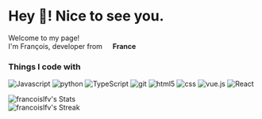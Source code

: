 <h1>Hey 👋! Nice to see you.</h1>


<p>Welcome to my page! </br> I'm François, developer from <img src="https://cdn-icons-png.flaticon.com/512/197/197560.png" width="13"/> <b>France</b>
<h3>Things I code with</h3>
<p>
  <img alt="Javascript" src="https://img.shields.io/badge/JavaScript-F7DF1E?logo=javascript&logoColor=000" />
  <img alt="python" src="https://img.shields.io/badge/Python-3776AB?logo=python&logoColor=fff" />
  <img alt="TypeScript" src="https://img.shields.io/badge/-TypeScript-007ACC?style=flat-square&logo=typescript&logoColor=white" />
  <img alt="git" src="https://img.shields.io/badge/-Git-F05032?style=flat-square&logo=git&logoColor=white" />
  <img alt="html5" src="https://img.shields.io/badge/-HTML5-E34F26?style=flat-square&logo=html5&logoColor=white" />
  <img alt="css" src="https://img.shields.io/badge/CSS-1572B6?logo=css3&logoColor=fff" />
  <img alt="vue.js" src="https://img.shields.io/badge/Vue.js-4FC08D?logo=vuedotjs&logoColor=fff" />
  <img alt="React" src="https://img.shields.io/badge/-React-45b8d8?style=flat-square&logo=react&logoColor=white" />

</p>

![francoislfv's Stats](https://github-readme-stats.vercel.app/api?username=francoislfv&theme=great-gatsby&show_icons=true&hide_border=true&count_private=true)   
![francoislfv's Streak](https://github-readme-streak-stats.herokuapp.com/?user=francoislfv&theme=great-gatsby&hide_border=true)


<!---
francoislfv/francoislfv is a ✨ special ✨ repository because its `README.md` (this file) appears on your GitHub profile.
You can click the Preview link to take a look at your changes.
--->


